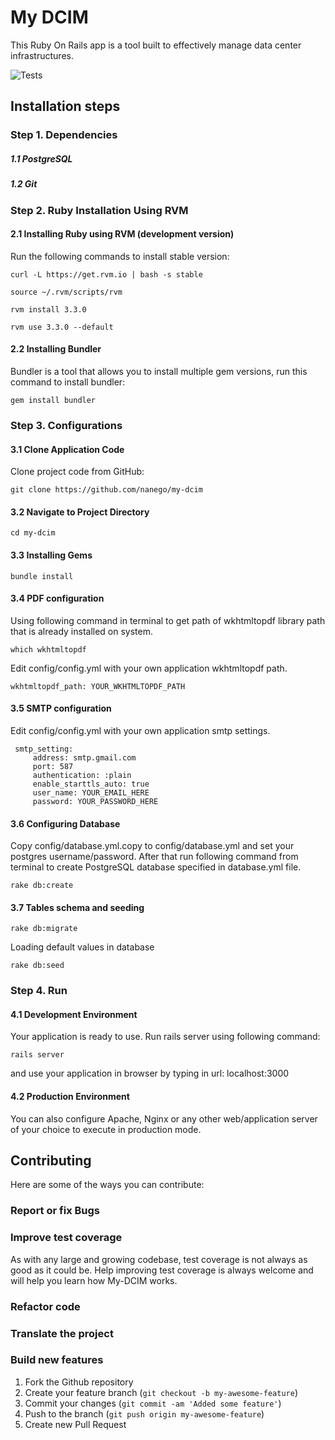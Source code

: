 My DCIM
================

This Ruby On Rails app is a tool built to effectively manage data center infrastructures.

![Tests](https://github.com/nanego/my-dcim/workflows/Tests/badge.svg)

## Installation steps
### Step 1. Dependencies
#####  1.1 PostgreSQL
##### 1.2 Git

### Step 2. Ruby Installation Using RVM

#### 2.1 Installing Ruby using RVM (development version)
Run the following commands to install stable version:

    curl -L https://get.rvm.io | bash -s stable

    source ~/.rvm/scripts/rvm

    rvm install 3.3.0

    rvm use 3.3.0 --default

#### 2.2 Installing Bundler
Bundler is a tool that allows you to install multiple gem versions, run this command to install bundler:

    gem install bundler

### Step 3. Configurations

#### 3.1 Clone Application Code
Clone project code from GitHub:

    git clone https://github.com/nanego/my-dcim


#### 3.2 Navigate to Project Directory

    cd my-dcim

#### 3.3 Installing Gems

    bundle install

#### 3.4 PDF configuration
Using following command in terminal to get path of wkhtmltopdf library path that is already installed on system.

    which wkhtmltopdf
Edit config/config.yml with your own application wkhtmltopdf path.

    wkhtmltopdf_path: YOUR_WKHTMLTOPDF_PATH

#### 3.5 SMTP configuration
Edit config/config.yml with your own application smtp settings.

     smtp_setting:
         address: smtp.gmail.com
         port: 587
         authentication: :plain
         enable_starttls_auto: true
         user_name: YOUR_EMAIL_HERE
         password: YOUR_PASSWORD_HERE

#### 3.6 Configuring Database
Copy config/database.yml.copy to config/database.yml and set your postgres username/password. After that run following command from terminal to create PostgreSQL database specified in database.yml file.

    rake db:create

#### 3.7 Tables schema and seeding

    rake db:migrate

Loading default values in database

    rake db:seed

### Step 4. Run

#### 4.1 Development Environment
Your application is ready to use.  Run rails server using following command:

    rails server

and use your application in browser by typing in url: localhost:3000

#### 4.2 Production Environment

You can also configure Apache, Nginx or any other web/application server of your choice to execute in production mode.

Contributing
------------

Here are some of the ways you can contribute:

### Report or fix Bugs

### Improve test coverage

As with any large and growing codebase, test coverage is not always as good as it could be. Help improving test coverage is always welcome and will help you learn how My-DCIM works.

### Refactor code

### Translate the project

### Build new features

1. Fork the Github repository
2. Create your feature branch (`git checkout -b my-awesome-feature`)
3. Commit your changes (`git commit -am 'Added some feature'`)
4. Push to the branch (`git push origin my-awesome-feature`)
5. Create new Pull Request
